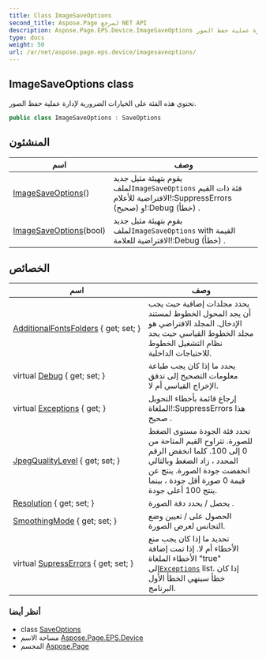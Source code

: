 ```yaml
---
title: Class ImageSaveOptions
second_title: Aspose.Page لمرجع NET API
description: Aspose.Page.EPS.Device.ImageSaveOptions فصل. تحتوي هذه الفئة على الخيارات الضرورية لإدارة عملية حفظ الصور.
type: docs
weight: 50
url: /ar/net/aspose.page.eps.device/imagesaveoptions/
---
```

## ImageSaveOptions class

تحتوي هذه الفئة على الخيارات الضرورية لإدارة عملية حفظ الصور.

```csharp
public class ImageSaveOptions : SaveOptions
```

## المنشئون

| اسم | وصف |
| --- | --- |
| [ImageSaveOptions](imagesaveoptions/#constructor)() | يقوم بتهيئة مثيل جديد لملف`ImageSaveOptions` فئة ذات القيم الافتراضية للأعلام!:SuppressErrors (صحيح) و!:Debug (خطأ) . |
| [ImageSaveOptions](imagesaveoptions/#constructor_1)(bool) | يقوم بتهيئة مثيل جديد لملف`ImageSaveOptions` with القيمة الافتراضية للعلامة!:Debug (خطأ) . |

## الخصائص

| اسم | وصف |
| --- | --- |
| [AdditionalFontsFolders](../../aspose.page/saveoptions/additionalfontsfolders/) { get; set; } | يحدد مجلدات إضافية حيث يجب أن يجد المحول الخطوط لمستند الإدخال. المجلد الافتراضي هو مجلد الخطوط القياسي حيث يجد نظام التشغيل الخطوط للاحتياجات الداخلية. |
| virtual [Debug](../../aspose.page/saveoptions/debug/) { get; set; } | يحدد ما إذا كان يجب طباعة معلومات التصحيح إلى تدفق الإخراج القياسي أم لا. |
| virtual [Exceptions](../../aspose.page/saveoptions/exceptions/) { get; } | إرجاع قائمة بأخطاء التحويل الملغاة!:SuppressErrors هذا صحيح . |
| [JpegQualityLevel](../../aspose.page/saveoptions/jpegqualitylevel/) { get; set; } | تحدد فئة الجودة مستوى الضغط للصورة. تتراوح القيم المتاحة من 0 إلى 100. كلما انخفض الرقم المحدد ، زاد الضغط وبالتالي انخفضت جودة الصورة. ينتج عن قيمة 0 صورة أقل جودة ، بينما ينتج 100 أعلى جودة. |
| [Resolution](../../aspose.page.eps.device/imagesaveoptions/resolution/) { get; set; } | يحصل / يحدد دقة الصورة . |
| [SmoothingMode](../../aspose.page.eps.device/imagesaveoptions/smoothingmode/) { get; set; } | الحصول على / تعيين وضع التجانس لعرض الصورة. |
| virtual [SupressErrors](../../aspose.page/saveoptions/supresserrors/) { get; set; } | تحديد ما إذا كان يجب منع الأخطاء أم لا. إذا تمت إضافة الأخطاء الملغاة "true" إلى[`Exceptions`](../../aspose.page/saveoptions/exceptions/) list. إذا كان خطأ سينهي الخطأ الأول البرنامج. |

### أنظر أيضا

* class [SaveOptions](../../aspose.page/saveoptions/)
* مساحة الاسم [Aspose.Page.EPS.Device](../../aspose.page.eps.device/)
* المجسم [Aspose.Page](../../)


